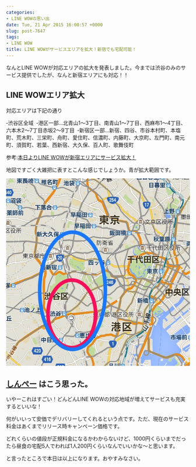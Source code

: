 ```yaml
---
categories:
- LINE WOWの思い出
date: Tue, 21 Apr 2015 16:00:57 +0000
slug: post-7647
tags:
- LINE WOW
title: LINE WOWがサービスエリアを拡大！新宿でも宅配可能！
---
```


なんとLINE WOWが対応エリアの拡大を発表しました。今までは渋谷のみのサービス提供でしたが、なんと新宿エリアにも対応！！<!--more--><h2>LINE WOWエリア拡大</h2>

対応エリアは下記の通り

‐渋谷区全域 
‐港区一部…北青山1〜3丁目、南青山1〜7丁目、西麻布1〜4丁目、六本木2〜7丁目赤坂2〜9丁目 
‐新宿区一部…新宿、四谷、市谷本村町、本塩町、荒木町、三栄町、舟町、愛住町、信濃町、内藤町、大京町、左門町、南元町、須賀町、若葉、西新宿、大久保、百人町、歌舞伎町


参考:<a href="http://wow-blog.line.me/archives/1024821408.html">本日よりLINE WOWが新宿エリアにサービス拡大！</a>


地図ですごく大雑把に表すとこんな感じでしょうか。青が拡大範囲です。

![](images/3845f35a5c982a2c09957302780392e4.jpg)


<h2><a href="https://twitter.com/s_s_p_y" target="_blank">しんぺー</a> はこう思った。</h2>


いやーこれはすごい！どんどんLINE WOWの対応地域が増えてサービスも充実するといいな！

何がいいって安価でデリバリーしてくれるという点です。ただ、現在のサービス料金はあくまでリリース時キャンペーン価格です。

どれくらいの値段が正規料金になるかわからないけど、1000円くらいまでだったら昼食の宅配5人でわれば1人200円くらいなんでいいかな〜と思います。

と言ったところで本日は以上になります。おやすみなさい。